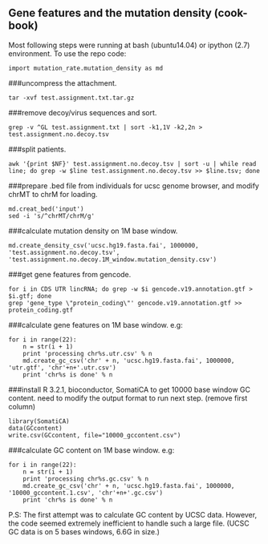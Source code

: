 ## Gene features and the mutation density (cook-book)

Most following steps were running at bash (ubuntu14.04) or ipython (2.7) environment. To use the repo code:
```
import mutation_rate.mutation_density as md
```

###uncompress the attachment.
```
tar -xvf test.assignment.txt.tar.gz
```
###remove decoy/virus sequences and sort.
```
grep -v ^GL test.assignment.txt | sort -k1,1V -k2,2n > test.assignment.no.decoy.tsv
```
###split patients.
```
awk '{print $NF}' test.assignment.no.decoy.tsv | sort -u | while read line; do grep -w $line test.assignment.no.decoy.tsv >> $line.tsv; done
```
###prepare .bed file from individuals for ucsc genome browser, and modify chrMT to chrM for loading.
```
md.creat_bed('input')
sed -i 's/^chrMT/chrM/g'
```
###calculate mutation density on 1M base window.
```
md.create_density_csv('ucsc.hg19.fasta.fai', 1000000, 'test.assignment.no.decoy.tsv', 'test.assignment.no.decoy.1M_window.mutation_density.csv')
```
###get gene features from gencode.
```
for i in CDS UTR lincRNA; do grep -w $i gencode.v19.annotation.gtf > $i.gtf; done
grep 'gene_type \"protein_coding\"' gencode.v19.annotation.gtf >> protein_coding.gtf
```
###calculate gene features on 1M base window. e.g:
```
for i in range(22):
    n = str(i + 1)
    print 'processing chr%s.utr.csv' % n
    md.create_gc_csv('chr' + n, 'ucsc.hg19.fasta.fai', 1000000, 'utr.gtf', 'chr'+n+'.utr.csv')
    print 'chr%s is done' % n
```
###install R 3.2.1, bioconductor, SomatiCA to get 10000 base window GC content. need to modify the output format to run next step. (remove first column)
```
library(SomatiCA)
data(GCcontent)
write.csv(GCcontent, file="10000_gccontent.csv")
```
###calculate GC content on 1M base window. e.g:
```
for i in range(22):
    n = str(i + 1)
    print 'processing chr%s.gc.csv' % n
    md.create_gc_csv('chr' + n, 'ucsc.hg19.fasta.fai', 1000000, '10000_gccontent.1.csv', 'chr'+n+'.gc.csv')
    print 'chr%s is done' % n
```
P.S: The first attempt was to calculate GC content by UCSC data. However, the code seemed extremely inefficient to handle such a large file. (UCSC GC data is on 5 bases windows, 6.6G in size.)
